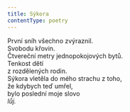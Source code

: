 ```yaml
---
title: Sýkora
contentType: poetry
---
```


<section>

První sníh všechno zvýraznil.  
Svobodu křovin.  
Čtvereční metry jednopokojových bytů.  
Tenkost dětí  
z rozdělených rodin.  
Sýkora vletěla do mého strachu z toho,  
že kdybych teď umřel,  
bylo poslední moje slovo  
_lůj._

</section>
